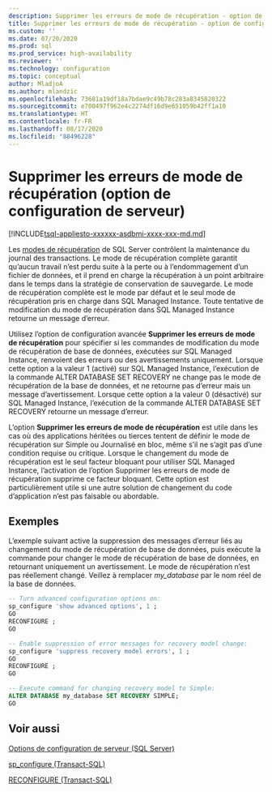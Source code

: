 ```yaml
---
description: Supprimer les erreurs de mode de récupération - option de configuration de serveur
title: Supprimer les erreurs de mode de récupération - option de configuration de serveur | Microsoft Docs
ms.custom: ''
ms.date: 07/20/2020
ms.prod: sql
ms.prod_service: high-availability
ms.reviewer: ''
ms.technology: configuration
ms.topic: conceptual
author: MladjoA
ms.author: mlandzic
ms.openlocfilehash: 73681a19df18a7bdae9c49b78c283a8345820322
ms.sourcegitcommit: e700497f962e4c2274df16d9e651059b42ff1a10
ms.translationtype: HT
ms.contentlocale: fr-FR
ms.lasthandoff: 08/17/2020
ms.locfileid: "88496228"
---
```

# <a name="suppress-recovery-model-errors-server-configuration-option"></a>Supprimer les erreurs de mode de récupération (option de configuration de serveur)

[!INCLUDE[tsql-appliesto-xxxxxx-asdbmi-xxxx-xxx-md.md](../../includes/tsql-appliesto-xxxxxx-asdbmi-xxxx-xxx-md.md)]

Les [modes de récupération](https://docs.microsoft.com/sql/relational-databases/backup-restore/recovery-models-sql-server) de SQL Server contrôlent la maintenance du journal des transactions. Le mode de récupération complète garantit qu’aucun travail n’est perdu suite à la perte ou à l’endommagement d’un fichier de données, et il prend en charge la récupération à un point arbitraire dans le temps dans la stratégie de conservation de sauvegarde. Le mode de récupération complète est le mode par défaut et le seul mode de récupération pris en charge dans SQL Managed Instance. Toute tentative de modification du mode de récupération dans SQL Managed Instance retourne un message d’erreur.

Utilisez l’option de configuration avancée **Supprimer les erreurs de mode de récupération** pour spécifier si les commandes de modification du mode de récupération de base de données, exécutées sur SQL Managed Instance, renvoient des erreurs ou des avertissements uniquement. Lorsque cette option a la valeur 1 (activé) sur SQL Managed Instance, l’exécution de la commande ALTER DATABASE SET RECOVERY ne change pas le mode de récupération de la base de données, et ne retourne pas d’erreur mais un message d’avertissement. Lorsque cette option a la valeur 0 (désactivé) sur SQL Managed Instance, l’exécution de la commande ALTER DATABASE SET RECOVERY retourne un message d’erreur.

L’option **Supprimer les erreurs de mode de récupération** est utile dans les cas où des applications héritées ou tierces tentent de définir le mode de récupération sur Simple ou Journalisé en bloc, même s’il ne s’agit pas d’une condition requise ou critique. Lorsque le changement du mode de récupération est le seul facteur bloquant pour utiliser SQL Managed Instance, l’activation de l’option Supprimer les erreurs de mode de récupération supprime ce facteur bloquant. Cette option est particulièrement utile si une autre solution de changement du code d’application n’est pas faisable ou abordable.

## <a name="examples"></a>Exemples

L’exemple suivant active la suppression des messages d’erreur liés au changement du mode de récupération de base de données, puis exécute la commande pour changer le mode de récupération de base de données, en retournant uniquement un avertissement. Le mode de récupération n’est pas réellement changé. Veillez à remplacer *my_database* par le nom réel de la base de données.

```sql
-- Turn advanced configuration options on:
sp_configure 'show advanced options', 1 ;  
GO
RECONFIGURE ;  
GO

-- Enable suppression of error messages for recovery model change:
sp_configure 'suppress recovery model errors', 1 ;  
GO
RECONFIGURE ;  
GO

-- Execute command for changing recovery model to Simple:
ALTER DATABASE my_database SET RECOVERY SIMPLE;
GO
```

## <a name="see-also"></a>Voir aussi

[Options de configuration de serveur &#40;SQL Server&#41;](../../database-engine/configure-windows/server-configuration-options-sql-server.md)

[sp_configure &#40;Transact-SQL&#41;](../../relational-databases/system-stored-procedures/sp-configure-transact-sql.md)

[RECONFIGURE &#40;Transact-SQL&#41;](../../t-sql/language-elements/reconfigure-transact-sql.md)

